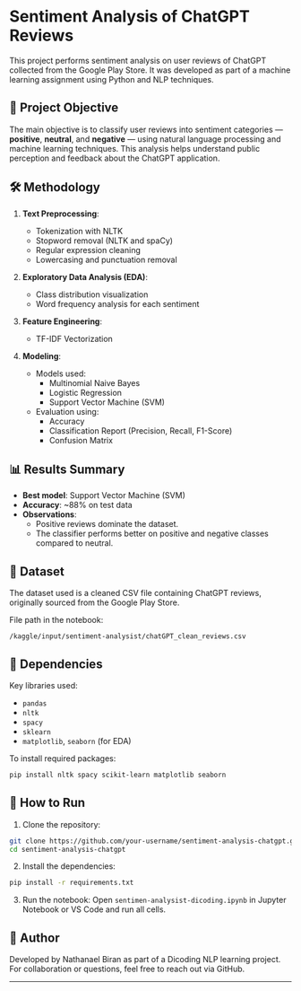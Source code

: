 # Sentiment Analysis of ChatGPT Reviews

This project performs sentiment analysis on user reviews of ChatGPT collected from the Google Play Store. It was developed as part of a machine learning assignment using Python and NLP techniques.

## 📌 Project Objective

The main objective is to classify user reviews into sentiment categories — **positive**, **neutral**, and **negative** — using natural language processing and machine learning techniques. This analysis helps understand public perception and feedback about the ChatGPT application.

## 🛠️ Methodology

1. **Text Preprocessing**:
   - Tokenization with NLTK
   - Stopword removal (NLTK and spaCy)
   - Regular expression cleaning
   - Lowercasing and punctuation removal

2. **Exploratory Data Analysis (EDA)**:
   - Class distribution visualization
   - Word frequency analysis for each sentiment

3. **Feature Engineering**:
   - TF-IDF Vectorization

4. **Modeling**:
   - Models used:
     - Multinomial Naive Bayes
     - Logistic Regression
     - Support Vector Machine (SVM)
   - Evaluation using:
     - Accuracy
     - Classification Report (Precision, Recall, F1-Score)
     - Confusion Matrix

## 📊 Results Summary

- **Best model**: Support Vector Machine (SVM)
- **Accuracy**: ~88% on test data
- **Observations**:
  - Positive reviews dominate the dataset.
  - The classifier performs better on positive and negative classes compared to neutral.

## 📂 Dataset

The dataset used is a cleaned CSV file containing ChatGPT reviews, originally sourced from the Google Play Store.

File path in the notebook:
```
/kaggle/input/sentiment-analysist/chatGPT_clean_reviews.csv
```

## 🧰 Dependencies

Key libraries used:
- `pandas`
- `nltk`
- `spacy`
- `sklearn`
- `matplotlib`, `seaborn` (for EDA)

To install required packages:
```bash
pip install nltk spacy scikit-learn matplotlib seaborn
```

## 🚀 How to Run

1. Clone the repository:
```bash
git clone https://github.com/your-username/sentiment-analysis-chatgpt.git
cd sentiment-analysis-chatgpt
```

2. Install the dependencies:
```bash
pip install -r requirements.txt
```

3. Run the notebook:
Open `sentimen-analysist-dicoding.ipynb` in Jupyter Notebook or VS Code and run all cells.

## 📌 Author

Developed by Nathanael Biran as part of a Dicoding NLP learning project.  
For collaboration or questions, feel free to reach out via GitHub.

---
